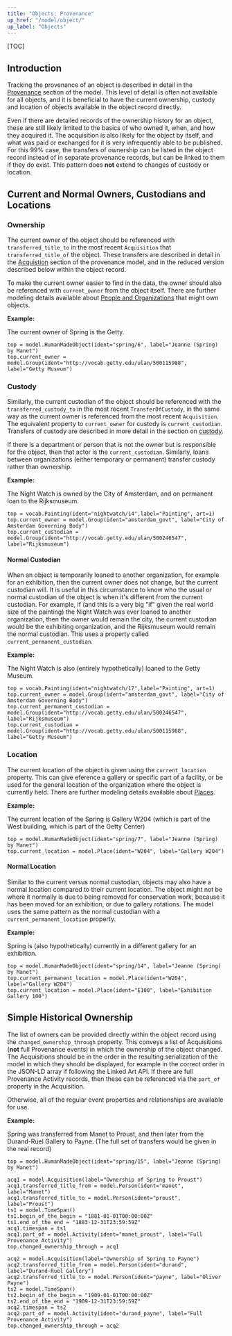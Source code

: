 ```yaml
---
title: "Objects: Provenance"
up_href: "/model/object/"
up_label: "Objects"
---
```


[TOC]

## Introduction

Tracking the provenance of an object is described in detail in the [Provenance](/model/provenance) section of the model. This level of detail is often not available for all objects, and it is beneficial to have the current ownership, custody and location of objects available in the object record directly. 

Even if there are detailed records of the ownership history for an object, these are still likely limited to the basics of who owned it, when, and how they acquired it. The acquisition is also likely for the object by itself, and what was paid or exchanged for it is very infrequently able to be published. For this 99% case, the transfers of ownership can be listed in the object record instead of in separate provenance records, but can be linked to them if they do exist. This pattern does **not** extend to changes of custody or location.


## Current and Normal Owners, Custodians and Locations

### Ownership

The current owner of the object should be referenced with `transferred_title_to` in the most recent `Acquisition` that `transferred_title_of` the object. These transfers are described in detail in the [Acquistion](/model/provenance/acquisition) section of the provenance model, and in the reduced version described below within the object record.

To make the current owner easier to find in the data, the owner should also be referenced with `current_owner` from the object itself. There are further modeling details available about [People and Organizations](/model/actor) that might own objects.

__Example:__

The current owner of Spring is the Getty.

```crom
top = model.HumanMadeObject(ident="spring/6", label="Jeanne (Spring) by Manet")
top.current_owner = model.Group(ident="http://vocab.getty.edu/ulan/500115988", label="Getty Museum")
```

### Custody

Similarly, the current custodian of the object should be referenced with the `transferred_custody_to` in the most recent `TransferOfCustody`, in the same way as the current owner is referenced from the most recent `Acquisition`. The equivalent property to `current_owner` for custody is `current_custodian`.  Transfers of custody are described in more detail in the section on [custody](/model/provenance/custody).

If there is a department or person that is not the owner but is responsible for the object, then that actor is the `current_custodian`. Similarly, loans between organizations (either temporary or permanent) transfer custody rather than ownership.

__Example:__

The Night Watch is owned by the City of Amsterdam, and on permanent loan to the Rijksmuseum.

```crom
top = vocab.Painting(ident="nightwatch/14",label="Painting", art=1)
top.current_owner = model.Group(ident="amsterdam_govt", label="City of Amsterdam Governing Body")
top.current_custodian = model.Group(ident="http://vocab.getty.edu/ulan/500246547", label="Rijksmuseum")
```

#### Normal Custodian

When an object is temporarily loaned to another organization, for example for an exhibition, then the current owner does not change, but the current custodian will. It is useful in this circumstance to know who the usual or normal custodian of the object is when it's different from the current custodian. For example, if (and this is a very big "if" given the real world size of the painting) the Night Watch was ever loaned to another organization, then the owner would remain the city, the current custodian would be the exhibiting organization, and the Rijksmuseum would remain the normal custodian. This uses a property called `current_permanent_custodian`.

__Example:__

The Night Watch is also (entirely hypothetically) loaned to the Getty Museum.

```crom
top = vocab.Painting(ident="nightwatch/17",label="Painting", art=1)
top.current_owner = model.Group(ident="amsterdam_govt", label="City of Amsterdam Governing Body")
top.current_permanent_custodian = model.Group(ident="http://vocab.getty.edu/ulan/500246547", label="Rijksmuseum")
top.current_custodian = model.Group(ident="http://vocab.getty.edu/ulan/500115988", label="Getty Museum")
```


### Location

The current location of the object is given using the `current_location` property.  This can give eference a gallery or specific part of a facility, or be used for the general location of the organization where the object is currently held. There are further modeling details available about [Places](/model/place/).

__Example:__

The current location of the Spring is Gallery W204 (which is part of the West building, which is part of the Getty Center)

```crom
top = model.HumanMadeObject(ident="spring/7", label="Jeanne (Spring) by Manet")
top.current_location = model.Place(ident="W204", label="Gallery W204")
```

#### Normal Location

Similar to the current versus normal custodian, objects may also have a normal location compared to their current location. The object might not be where it normally is due to being removed for conservation work, because it has been moved for an exhibition, or due to gallery rotations.  The model uses the same pattern as the normal custodian with a `current_permanent_location` property.

__Example:__

Spring is (also hypothetically) currently in a different gallery for an exhibition.

```crom
top = model.HumanMadeObject(ident="spring/14", label="Jeanne (Spring) by Manet")
top.current_permanent_location = model.Place(ident="W204", label="Gallery W204")
top.current_location = model.Place(ident="E100", label="Exhibition Gallery 100")
```


## Simple Historical Ownership

The list of owners can be provided directly within the object record using the `changed_ownership_through` property. This conveys a list of Acquisitions (**not** full Provenance events) in which the ownership of the object changed. The Acquisitions should be in the order in the resulting serialization of the model in which they should be displayed, for example in the correct order in the JSON-LD array if following the Linked Art API. If there are full Provenance Activity records, then these can be referenced via the `part_of` property in the Acquisition.

Otherwise, all of the regular event properties and relationships are available for use.

__Example:__

Spring was transferred from Manet to Proust, and then later from the Durand-Ruel Gallery to Payne.
(The full set of transfers would be given in the real record)

```crom
top = model.HumanMadeObject(ident="spring/15", label="Jeanne (Spring) by Manet")

acq1 = model.Acquisition(label="Ownership of Spring to Proust")
acq1.transferred_title_from = model.Person(ident="manet", label="Manet")
acq1.transferred_title_to = model.Person(ident="proust", label="Proust")
ts1 = model.TimeSpan()
ts1.begin_of_the_begin = "1881-01-01T00:00:00Z"
ts1.end_of_the_end = "1883-12-31T23:59:59Z"
acq1.timespan = ts1
acq1.part_of = model.Activity(ident="manet_proust", label="Full Provenance Activity")
top.changed_ownership_through = acq1

acq2 = model.Acquisition(label="Ownership of Spring to Payne")
acq2.transferred_title_from = model.Person(ident="durand", label="Durand-Ruel Gallery")
acq2.transferred_title_to = model.Person(ident="payne", label="Oliver Payne")
ts2 = model.TimeSpan()
ts2.begin_of_the_begin = "1909-01-01T00:00:00Z"
ts2.end_of_the_end = "1909-12-31T23:59:59Z"
acq2.timespan = ts2
acq2.part_of = model.Activity(ident="durand_payne", label="Full Provenance Activity")
top.changed_ownership_through = acq2
```



